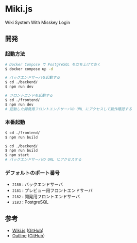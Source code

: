 # Miki.js

Wiki System With Misskey Login


## 開発

### 起動方法

```bash
# Docker Compose で PostgreSQL を立ち上げておく
$ docker compose up -d

# バックエンドサーバを起動する
$ cd ./backend/
$ npm run dev

# フロントエンドを起動する
$ cd ./frontend/
$ npm run dev
# 起動した開発用フロントエンドサーバの URL にアクセスして動作確認する
```

### 本番起動

```bash
$ cd ./frontend/
$ npm run build

$ cd ./backend/
$ npm run build
$ npm start
# バックエンドサーバの URL にアクセスする
```

### デフォルトのポート番号

- `2180` : バックエンドサーバ
- `2181` : プレビュー用フロントエンドサーバ
- `2182` : 開発用フロントエンドサーバ
- `2183` : PostgreSQL


## 参考

- [Wiki.js](https://docs.requarks.io) ([GitHub](https://github.com/Requarks/wiki))
- [Outline](https://demo-ail7218.getoutline.com) ([GitHub](https://github.com/outline/outline))
